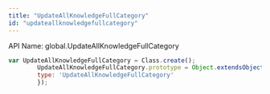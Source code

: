 ```yaml
---
title: "UpdateAllKnowledgeFullCategory"
id: "updateallknowledgefullcategory"
---
```


API Name: global.UpdateAllKnowledgeFullCategory

```js
var UpdateAllKnowledgeFullCategory = Class.create();
        UpdateAllKnowledgeFullCategory.prototype = Object.extendsObject(UpdateAllKnowledgeFullCategorySNC,{
        type: 'UpdateAllKnowledgeFullCategory'
        });
```